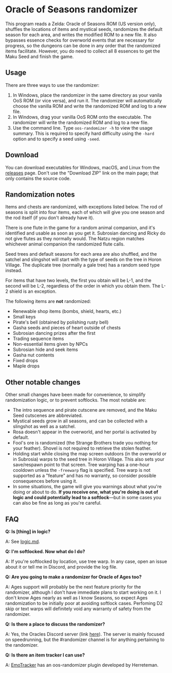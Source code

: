 # Oracle of Seasons randomizer

This program reads a Zelda: Oracle of Seasons ROM (US version only), shuffles
the locations of items and mystical seeds, randomizes the default season for
each area, and writes the modified ROM to a new file. It also bypasses essence
checks for overworld events that are necessary for progress, so the dungeons
can be done in any order that the randomized items facilitate. However, you do
need to collect all 8 essences to get the Maku Seed and finish the game.


## Usage

There are three ways to use the randomizer:

1. In Windows, place the randomizer in the same directory as your vanila OoS
   ROM (or vice versa), and run it. The randomizer will automatically choose
   the vanilla ROM and write the randomized ROM and log to a new file.
2. In Windows, drag your vanilla OoS ROM onto the executable. The randomizer
   will write the randomized ROM and log to a new file.
3. Use the command line. Type `oos-randomizer -h` to view the usage summary.
   This is required to specify hard difficulty using the `-hard` option and to
   specify a seed using `-seed`.


## Download

You can download executables for Windows, macOS, and Linux from the
[releases](https://github.com/jangler/oos-randomizer/releases) page. Don't use
the "Download ZIP" link on the main page; that only contains the source code.


## Randomization notes

Items and chests are randomized, with exceptions listed below. The rod of
seasons is split into four items, each of which will give you one season and
the rod itself (if you don't already have it).

There is one flute in the game for a random animal companion, and it's
identified and usable as soon as you get it. Subrosian dancing and Ricky do not
give flutes as they normally would. The Natzu region matches whichever animal
companion the randomized flute calls.

Seed trees and default seasons for each area are also shuffled, and the satchel
and slingshot will start with the type of seeds on the tree in Horon Village.
The duplicate tree (normally a gale tree) has a random seed type instead.

For items that have two levels, the first you obtain will be L-1, and the
second will be L-2, regardless of the order in which you obtain them. The L-2
shield is an exception.

The following items are **not** randomized:

- Renewable shop items (bombs, shield, hearts, etc.)
- Small keys
- Pirate's bell (obtained by polishing rusty bell)
- Gasha seeds and pieces of heart outside of chests
- Subrosian dancing prizes after the first
- Trading sequence items
- Non-essential items given by NPCs
- Subrosian hide and seek items
- Gasha nut contents
- Fixed drops
- Maple drops


## Other notable changes

Other small changes have been made for convenience, to simplify randomization
logic, or to prevent softlocks. The most notable are:

- The intro sequence and pirate cutscene are removed, and the Maku Seed
  cutscenes are abbreviated.
- Mystical seeds grow in all seasons, and can be collected with a slingshot as
  well as a satchel.
- Rosa doesn't appear in the overworld, and her portal is activated by default.
- Fool's ore is randomized (the Strange Brothers trade you nothing for your
  feather). Shovel is not required to retrieve the stolen feather.
- Holding start while closing the map screen outdoors (in the overworld or in
  Subrosia) warps to the seed tree in Horon Village. This also sets your
  save/respawn point to that screen. Tree warping has a one-hour cooldown
  unless the `-freewarp` flag is specified. Tree warp is not supported as a
  "feature" and has no warranty, so consider possible consequences before using
  it.
- In some situations, the game will give you warnings about what you're doing
  or about to do. **If you receive one, what you're doing is out of logic and
  could potentially lead to a softlock**—but in some cases you can also be fine
  as long as you're careful.


## FAQ

**Q: Is [thing] in logic?**

A: See
[logic.md](https://github.com/jangler/oos-randomizer/blob/master/doc/logic.md).

**Q: I'm softlocked. Now what do I do?**

A: If you're softlocked by location, use tree warp. In any case, open an issue
about it or tell me in Discord, and provide the log file.

**Q: Are you going to make a randomizer for Oracle of Ages too?**

A: Ages support will probably be the next feature priority for the randomizer,
although I don't have immediate plans to start working on it. I don't know Ages
nearly as well as I know Seasons, so expect Ages randomization to be initially
poor at avoiding softlock cases. Perfoming D2 skip or text warps will
definitely void any warranty of safety from the randomizer.

**Q: Is there a place to discuss the randomizer?**

A: Yes, the Oracles Discord server (link
[here](https://www.speedrun.com/oos/thread/3qwe1)). The server is mainly focused
on speedrunning, but the #randomizer channel is for anything pertaining to the
randomizer.

**Q: Is there an item tracker I can use?**

A: [EmoTracker](http://emosaru.com/index.php/emotracker/) has an oos-randomizer
plugin developed by Herreteman.

